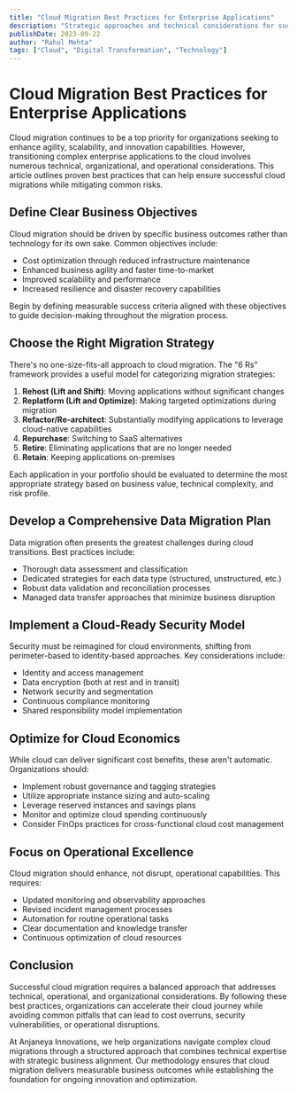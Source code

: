 ```yaml
---
title: "Cloud Migration Best Practices for Enterprise Applications"
description: "Strategic approaches and technical considerations for successful cloud migration that balances agility, cost optimization, and operational resilience."
publishDate: 2023-09-22
author: "Rahul Mehta"
tags: ["Cloud", "Digital Transformation", "Technology"]
---
```


# Cloud Migration Best Practices for Enterprise Applications

Cloud migration continues to be a top priority for organizations seeking to enhance agility, scalability, and innovation capabilities. However, transitioning complex enterprise applications to the cloud involves numerous technical, organizational, and operational considerations. This article outlines proven best practices that can help ensure successful cloud migrations while mitigating common risks.

## Define Clear Business Objectives

Cloud migration should be driven by specific business outcomes rather than technology for its own sake. Common objectives include:

- Cost optimization through reduced infrastructure maintenance
- Enhanced business agility and faster time-to-market
- Improved scalability and performance
- Increased resilience and disaster recovery capabilities

Begin by defining measurable success criteria aligned with these objectives to guide decision-making throughout the migration process.

## Choose the Right Migration Strategy

There's no one-size-fits-all approach to cloud migration. The "6 Rs" framework provides a useful model for categorizing migration strategies:

1. **Rehost (Lift and Shift)**: Moving applications without significant changes
2. **Replatform (Lift and Optimize)**: Making targeted optimizations during migration
3. **Refactor/Re-architect**: Substantially modifying applications to leverage cloud-native capabilities
4. **Repurchase**: Switching to SaaS alternatives
5. **Retire**: Eliminating applications that are no longer needed
6. **Retain**: Keeping applications on-premises

Each application in your portfolio should be evaluated to determine the most appropriate strategy based on business value, technical complexity, and risk profile.

## Develop a Comprehensive Data Migration Plan

Data migration often presents the greatest challenges during cloud transitions. Best practices include:

- Thorough data assessment and classification
- Dedicated strategies for each data type (structured, unstructured, etc.)
- Robust data validation and reconciliation processes
- Managed data transfer approaches that minimize business disruption

## Implement a Cloud-Ready Security Model

Security must be reimagined for cloud environments, shifting from perimeter-based to identity-based approaches. Key considerations include:

- Identity and access management
- Data encryption (both at rest and in transit)
- Network security and segmentation
- Continuous compliance monitoring
- Shared responsibility model implementation

## Optimize for Cloud Economics

While cloud can deliver significant cost benefits, these aren't automatic. Organizations should:

- Implement robust governance and tagging strategies
- Utilize appropriate instance sizing and auto-scaling
- Leverage reserved instances and savings plans
- Monitor and optimize cloud spending continuously
- Consider FinOps practices for cross-functional cloud cost management

## Focus on Operational Excellence

Cloud migration should enhance, not disrupt, operational capabilities. This requires:

- Updated monitoring and observability approaches
- Revised incident management processes
- Automation for routine operational tasks
- Clear documentation and knowledge transfer
- Continuous optimization of cloud resources

## Conclusion

Successful cloud migration requires a balanced approach that addresses technical, operational, and organizational considerations. By following these best practices, organizations can accelerate their cloud journey while avoiding common pitfalls that can lead to cost overruns, security vulnerabilities, or operational disruptions.

At Anjaneya Innovations, we help organizations navigate complex cloud migrations through a structured approach that combines technical expertise with strategic business alignment. Our methodology ensures that cloud migration delivers measurable business outcomes while establishing the foundation for ongoing innovation and optimization. 